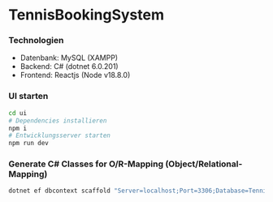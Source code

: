 # TennisBookingSystem

### Technologien
- Datenbank: MySQL (XAMPP)
- Backend: C# (dotnet 6.0.201)
- Frontend: Reactjs (Node v18.8.0)


### UI starten
```bash
cd ui
# Dependencies installieren
npm i
# Entwicklungsserver starten
npm run dev
```


### Generate C# Classes for O/R-Mapping (Object/Relational-Mapping)
```bash
dotnet ef dbcontext scaffold "Server=localhost;Port=3306;Database=TennisCourtBooking;Uid=root;Pwd=;" Pomelo.EntityFrameworkCore.MySql -o Models
```
